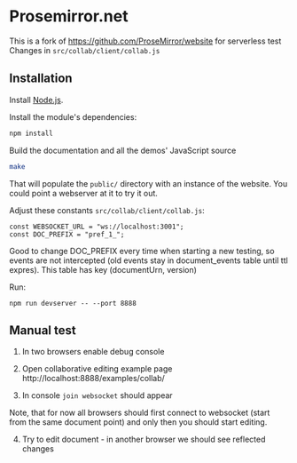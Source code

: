 # Prosemirror.net

This is a fork of https://github.com/ProseMirror/website for serverless test
Changes in `src/collab/client/collab.js`

## Installation

Install [Node.js](http://nodejs.org).

Install the module's dependencies:

```bash
npm install
```

Build the documentation and all the demos' JavaScript source

```bash
make
```

That will populate the `public/` directory with an instance of the
website. You could point a webserver at it to try it out.

Adjust these constants `src/collab/client/collab.js`:
```
const WEBSOCKET_URL = "ws://localhost:3001";
const DOC_PREFIX = "pref_1_";
```

Good to change DOC_PREFIX every time when starting a new testing, so events are not intercepted (old events stay in document_events table until ttl expres). This table has key (documentUrn, version)

Run:

```
npm run devserver -- --port 8888
```

## Manual test

1) In two browsers enable debug console

2) Open collaborative editing example page
http://localhost:8888/examples/collab/

3) In console `join websocket`  should appear

Note, that for now all browsers should first connect to websocket (start from the same document point) and only then you should start editing.

4) Try to edit document - in another browser we should see reflected changes
